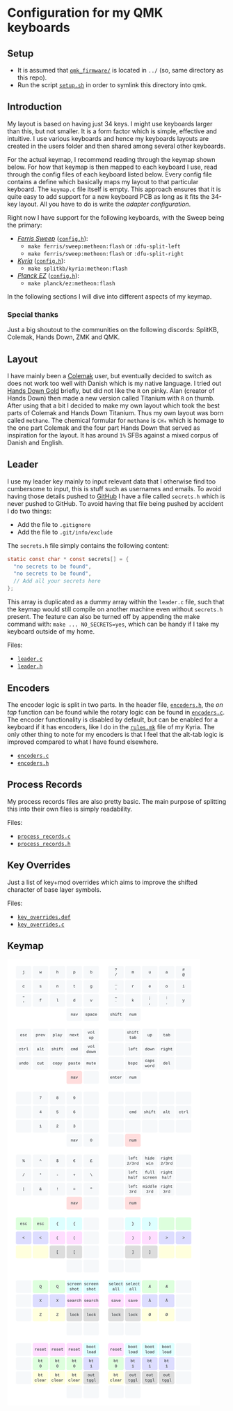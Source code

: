 # Configuration for my QMK keyboards

## Setup

* It is assumed that [`qmk_firmware/`](https://github.com/qmk/qmk_firmware) is located in `../` (so, same directory as this repo).
* Run the script [`setup.sh`](setup.sh) in order to symlink this directory into qmk.

## Introduction

My layout is based on having just 34 keys. I might use keyboards larger than this, but not smaller. It is a form factor which is simple, effective and intuitive. I use various keyboards and hence my keyboards layouts are created in the users folder and then shared among several other keyboards.

For the actual keymap, I recommend reading through the keymap shown below. For how that keymap is then mapped to each keyboard I use, read through the config files of each keyboard listed below. Every config file contains a define which basically maps my layout to that particular keyboard. The `keymap.c` file itself is empty.
This approach ensures that it is quite easy to add support for a new keyboard PCB as long as it fits the 34-key layout. All you have to do is write the *adapter configuration*.

Right now I have support for the following keyboards, with the Sweep being the primary:

* [*Ferris Sweep*](https://github.com/davidphilipbarr/Sweep) ([`config.h`](keyboards/ferris/keymaps/metheon/config.h)):
  * `make ferris/sweep:metheon:flash` or `:dfu-split-left`
  * `make ferris/sweep:metheon:flash` or `:dfu-split-right`
* [*Kyria*](https://splitkb.com) ([`config.h`](keyboards/splitkb/kyria/keymaps/metheon/config.h)):
  * `make splitkb/kyria:metheon:flash`
* [*Planck EZ*](https://ergodox-ez.com/pages/planck) ([`config.h`](keyboards/planck/keymaps/metheon/config.h)):
  * `make planck/ez:metheon:flash`

In the following sections I will dive into different aspects of my keymap.

### Special thanks

Just a big shoutout to the communities on the following discords: SplitKB, Colemak, Hands Down, ZMK and QMK.

## Layout

I have mainly been a [Colemak](https://colemak.com/) user, but eventually decided to switch as does not work too well with Danish which is my native language. I tried out [Hands Down Gold](https://sites.google.com/alanreiser.com/handsdown/home) briefly, but did not like the `R` on pinky. Alan (creator of Hands Down) then made a new version called Titanium with `R` on thumb. After using that a bit I decided to make my own layout which took the best parts of Colemak and Hands Down Titanium. Thus my own layout was born called `methane`. The chemical formular for `methane` is `CH₄` which is homage to the one part Colemak and the four part Hands Down that served as inspiration for the layout. It has around `1%` SFBs against a mixed corpus of Danish and English.

## Leader

I use my leader key mainly to input relevant data that I otherwise find too cumbersome to input, this is stuff such as usernames and emails. To avoid having those details pushed to [GitHub](https://github.com/) I have a file called `secrets.h` which is never pushed to GitHub. To avoid having that file being pushed by accident I do two things:

* Add the file to `.gitignore`
* Add the file to `.git/info/exclude`

The `secrets.h` file simply contains the following content:

```c
static const char * const secrets[] = {
  "no secrets to be found",
  "no secrets to be found",
  // Add all your secrets here
};
```

This array is duplicated as a dummy array within the `leader.c` file, such that the keymap would still compile on another machine even without `secrets.h` present. The feature can also be turned off by appending the make command with: `make ... NO_SECRETS=yes`, which can be handy if I take my keyboard outside of my home.

Files:

* [`leader.c`](users/metheon/leader.c)
* [`leader.h`](users/metheon/leader.h)

## Encoders

The encoder logic is split in two parts. In the header file, [`encoders.h`](users/metheon/encoders.h), the _on tap_ function can be found while the rotary logic can be found in [`encoders.c`](users/metheon/encoders.c). The encoder functionality is disabled by default, but can be enabled for a keyboard if it has encoders, like I do in the [`rules.mk`](keyboards/splitkb/kyria/keymaps/metheon/rules.mk) file of my Kyria. The only other thing to note for my encoders is that I feel that the alt-tab logic is improved compared to what I have found elsewhere.

* [`encoders.c`](users/metheon/encoders.c)
* [`encoders.h`](users/metheon/encoders.h)

## Process Records

My process records files are also pretty basic. The main purpose of splitting this into their own files is simply readability.

Files:

* [`process_records.c`](users/metheon/process_records.c)
* [`process_records.h`](users/metheon/process_records.h)

## Key Overrides

Just a list of key+mod overrides which aims to improve the shifted character of base layer symbols.

Files:

* [`key_overrides.def`](users/metheon/key_overrides.def)
* [`key_overrides.c`](users/metheon/key_overrides.c)

## Keymap

![](images/keymap.svg)